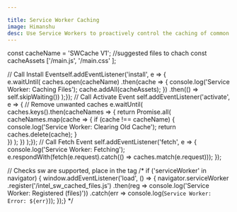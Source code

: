 ```yaml
---

title: Service Worker Caching
image: Himanshu
desc: Use Service Workers to proactively control the caching of common assets. This will reduce latency as the user navigates through subsequent pages within the web experience.
---
```


<js-code>
  const cacheName = 'SWCache V1';
//suggested files to chach
const cacheAssets ['/main.js',
'/main.css'
];
 
// Call Install 
Eventself.addEventListener('install', e => {  
    e.waitUntil(
       caches.open(cacheName)
      .then(cache => {
        console.log('Service Worker: Caching Files');
        cache.addAll(cacheAssets);
      })
      .then(() => self.skipWaiting())
  );});
// Call Activate Event
self.addEventListener('activate', e => {
  // Remove unwanted caches  e.waitUntil(
    caches.keys().then(cacheNames => {
      return Promise.all(
        cacheNames.map(cache => {
          if (cache !== cacheName) {
            console.log('Service Worker: Clearing Old Cache');
            return caches.delete(cache);
          }        
        })
      );
    })
  );});
// Call Fetch Event
self.addEventListener('fetch', e => {
console.log('Service Worker: Fetching');
e.respondWith(fetch(e.request).catch(() =>
    caches.match(e.request)));
});


// Checks sw are supported, place in the <head> tag
/*
if ('serviceWorker' in navigator) {
  window.addEventListener('load', () => {
    navigator.serviceWorker
      .register('/intel_sw_cached_files.js')
      .then(reg => console.log('Service Worker: Registered (files)'))
      .catch(err => console.log(`Service Worker: Error: ${err}`));
  });}
  */
</js-code>